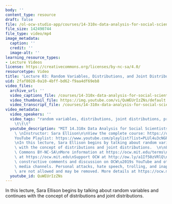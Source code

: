```yaml
---
body: ''
content_type: resource
draft: false
file: /ol-ocw-studio-app/courses/14-310x-data-analysis-for-social-scientists-spring-2023/14310x-lecture-3_360p_16_9.mp4
file_size: 142490744
file_type: video/mp4
image_metadata:
  caption: ''
  credit: ''
  image-alt: ''
learning_resource_types:
- Lecture Videos
license: https://creativecommons.org/licenses/by-nc-sa/4.0/
resourcetype: Video
title: 'Lecture 03: Random Variables, Distributions, and Joint Distributions'
uid: 2faf8028-0a10-4bff-bd62-f9aa4df69eb8
video_files:
  archive_url: ''
  video_captions_file: /courses/14-310x-data-analysis-for-social-scientists-spring-2023/1XOWEoe5f4ltgx97vK4ahOSgqvqwi2O7C_transcript.webvtt
  video_thumbnail_file: https://img.youtube.com/vi/QuWEUrIzZNs/default.jpg
  video_transcript_file: /courses/14-310x-data-analysis-for-social-scientists-spring-2023/1XOWEoe5f4ltgx97vK4ahOSgqvqwi2O7C_transcript.pdf
video_metadata:
  video_speakers: ''
  video_tags: "random variables, distributions, joint distributions, probability\t\
    \t\t\t"
  youtube_description: "MIT 14.310x Data Analysis for Social Scientists, Spring 2023\
    \ \nInstructor: Sara Ellison\n\nView the complete course: https://ocw.mit.edu/courses/14-310x-data-analysis-for-social-scientists-spring-2023\n\
    YouTube Playlist: https://www.youtube.com/playlist?list=PLUl4u3cNGP61ATaGTFcSp7bhogloD2wHP\n\
    \nIn this lecture, Sara Ellison begins by talking about random variables and continues\
    \ with the concept of distributions and joint distributions.  \n\nLicense: Creative\
    \ Commons BY-NC-SA\nMore information at https://ocw.mit.edu/terms\nMore courses\
    \ at https://ocw.mit.edu\nSupport OCW at http://ow.ly/a1If50zVRlQ\n\nWe encourage\
    \ constructive comments and discussion on OCW\u2019s YouTube and other social\
    \ media channels. Personal attacks, hate speech, trolling, and inappropriate comments\
    \ are not allowed and may be removed. More details at https://ocw.mit.edu/comments.\n"
  youtube_id: QuWEUrIzZNs
---
```

In this lecture, Sara Ellison begins by talking about random variables and continues with the concept of distributions and joint distributions.